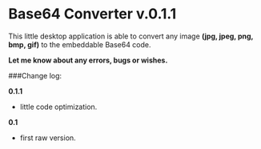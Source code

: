 
Base64 Converter v.0.1.1
================

This little desktop application is able to convert any image **(jpg, jpeg, png, bmp, gif)** to the embeddable Base64 code. 

**Let me know about any errors, bugs or wishes.**


###Change log:

**0.1.1**
- little code optimization.
     
**0.1**
- first raw version.
